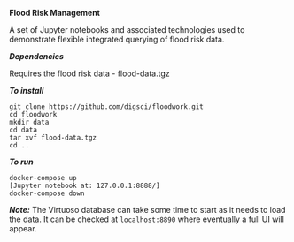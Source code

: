 **Flood Risk Management**

A set of Jupyter notebooks and associated technologies used to demonstrate flexible integrated querying of flood risk data.

***Dependencies***
  
Requires the flood risk data - flood-data.tgz  

***To install*** 
 
~~~~
git clone https://github.com/digsci/floodwork.git  
cd floodwork   
mkdir data   
cd data  
tar xvf flood-data.tgz  
cd ..  
~~~~

***To run***

~~~~
docker-compose up    
[Jupyter notebook at: 127.0.0.1:8888/]
docker-compose down  
~~~~

***Note:*** The Virtuoso database can take some time to start as it needs to load the data.  It can be checked at `localhost:8890` where eventually a full UI will appear.

